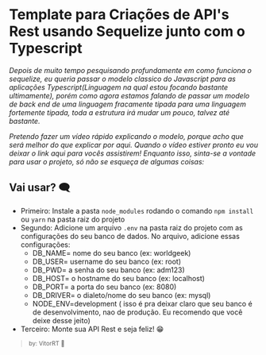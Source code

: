 # Template para Criações de API's Rest usando Sequelize junto com o Typescript
_Depois de muito tempo pesquisando profundamente em como funciona o sequelize, eu queria passar o modelo classico do Javascript para as aplicações Typescript(Linguagem na qual estou focando bastante ultimamente), porém como agora estamos falando de passar um modelo de back end de uma linguagem fracamente tipada para uma linguagem fortemente tipada, toda a estrutura irá mudar um pouco, talvez até bastante._

_Pretendo fazer um vídeo rápido explicando o modelo, porque acho que será melhor do que explicar por aqui. Quando o vídeo estiver pronto eu vou deixar o link aqui para vocês assistirem! Enquanto isso, sinta-se a vontade para usar o projeto, só não se esqueça de algumas coisas:_

## Vai usar? 🗨
- Primeiro: Instale a pasta `node_modules` rodando o comando `npm install` ou `yarn` na pasta raiz do projeto
- Segundo: Adicione um arquivo `.env` na pasta raiz do projeto com as configurações do seu banco de dados. No arquivo, adicione essas configurações:
    - DB_NAME= nome do seu banco (ex: worldgeek)
    - DB_USER= username do seu banco (ex: root)
    - DB_PWD= a senha do seu banco (ex: adm123)
    - DB_HOST= o hostname do seu banco (ex: localhost)
    - DB_PORT= a porta do seu banco (ex: 8080)
    - DB_DRIVER= o dialeto/nome do seu banco (ex: mysql)
    - NODE_ENV=development ( isso é pra deixar claro que seu banco é de desenvolvimento, nao de produção. Eu recomendo que você deixe desse jeito)
- Terceiro: Monte sua API Rest e seja feliz! 😁
> <small>by: VitorRT 💌 </small>